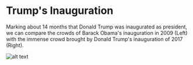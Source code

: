 # Trump's Inauguration

Marking about 14 months that Donald Trump was inaugurated as president, we can compare the crowds of Barack Obama's inauguration
in 2009 (Left) with the immense crowd brought by Donald Trump's inauguration of 2017 (Right).

![alt text](images/inauguration.jpg "Inauguration of Donald Trump")